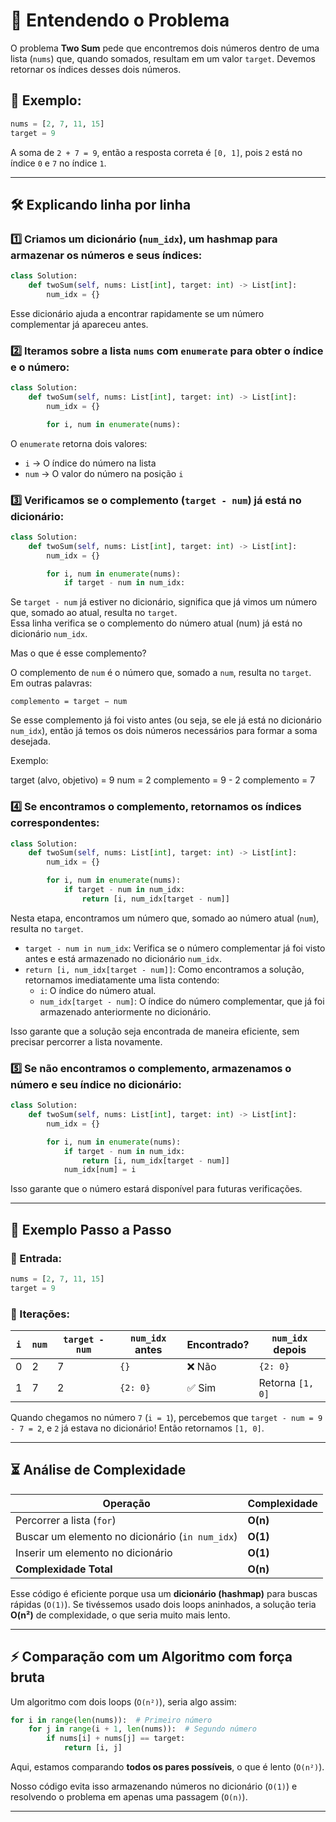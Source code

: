 # 🧩 Entendendo o Problema  
O problema **Two Sum** pede que encontremos dois números dentro de uma lista (`nums`) que, quando somados, resultam em um valor `target`. Devemos retornar os índices desses dois números.  

## 📌 Exemplo:
```python
nums = [2, 7, 11, 15]
target = 9
```
A soma de `2 + 7 = 9`, então a resposta correta é `[0, 1]`, pois `2` está no índice `0` e `7` no índice `1`.  

---

## 🛠 Explicando linha por linha  

### 1️⃣ **Criamos um dicionário (`num_idx`), um hashmap para armazenar os números e seus índices:**
```python
class Solution:
    def twoSum(self, nums: List[int], target: int) -> List[int]:
        num_idx = {}
```
Esse dicionário ajuda a encontrar rapidamente se um número complementar já apareceu antes.  

### 2️⃣ **Iteramos sobre a lista `nums` com `enumerate` para obter o índice e o número:**
```python
class Solution:
    def twoSum(self, nums: List[int], target: int) -> List[int]:
        num_idx = {}

        for i, num in enumerate(nums):
```
O `enumerate` retorna dois valores:
* `i` → O índice do número na lista  
* `num` → O valor do número na posição `i`  

### 3️⃣ **Verificamos se o complemento (`target - num`) já está no dicionário:**
```python
class Solution:
    def twoSum(self, nums: List[int], target: int) -> List[int]:
        num_idx = {}

        for i, num in enumerate(nums):
            if target - num in num_idx:
```
Se `target - num` já estiver no dicionário, significa que já vimos um número que, somado ao atual, resulta no `target`.  
Essa linha verifica se o complemento do número atual (num) já está no dicionário `num_idx`.

Mas o que é esse complemento?

O complemento de `num` é o número que, somado a `num`, resulta no `target`. Em outras palavras:

`complemento = target − num`

Se esse complemento já foi visto antes (ou seja, se ele já está no dicionário `num_idx`), então já temos os dois números necessários para formar a soma desejada.

Exemplo:

target (alvo, objetivo) = 9
num = 2
complemento = 9 - 2
complemento = 7


### 4️⃣ **Se encontramos o complemento, retornamos os índices correspondentes:**
```python
class Solution:
    def twoSum(self, nums: List[int], target: int) -> List[int]:
        num_idx = {}

        for i, num in enumerate(nums):
            if target - num in num_idx:
                return [i, num_idx[target - num]]
```
Nesta etapa, encontramos um número que, somado ao número atual (`num`), resulta no `target`. 

- `target - num in num_idx`: Verifica se o número complementar já foi visto antes e está armazenado no dicionário `num_idx`.
- `return [i, num_idx[target - num]]`: Como encontramos a solução, retornamos imediatamente uma lista contendo:
  - `i`: O índice do número atual.
  - `num_idx[target - num]`: O índice do número complementar, que já foi armazenado anteriormente no dicionário.

Isso garante que a solução seja encontrada de maneira eficiente, sem precisar percorrer a lista novamente.


### 5️⃣ **Se não encontramos o complemento, armazenamos o número e seu índice no dicionário:**
```python
class Solution:
    def twoSum(self, nums: List[int], target: int) -> List[int]:
        num_idx = {}

        for i, num in enumerate(nums):
            if target - num in num_idx:
                return [i, num_idx[target - num]]
            num_idx[num] = i
```
Isso garante que o número estará disponível para futuras verificações.  

---

## 🔎 Exemplo Passo a Passo  

### 📌 Entrada:
```python
nums = [2, 7, 11, 15]
target = 9
```

### 🔎 Iterações:

| `i`  | `num` | `target - num` | `num_idx` antes  | Encontrado? | `num_idx` depois |
|------|------|---------------|--------------|------------|---------------|
| 0    | 2    | 7             | `{}`          | ❌ Não     | `{2: 0}`       |
| 1    | 7    | 2             | `{2: 0}`      | ✅ Sim     | Retorna `[1, 0]` |

Quando chegamos no número `7` (`i = 1`), percebemos que `target - num = 9 - 7 = 2`, e `2` já estava no dicionário! Então retornamos `[1, 0]`.  

---

## ⏳ Análise de Complexidade  

| Operação | Complexidade |
|----------|-------------|
| Percorrer a lista (`for`) | **O(n)** |
| Buscar um elemento no dicionário (`in num_idx`) | **O(1)** |
| Inserir um elemento no dicionário | **O(1)** |
| **Complexidade Total** | **O(n)** |

Esse código é eficiente porque usa um **dicionário (hashmap)** para buscas rápidas (`O(1)`). Se tivéssemos usado dois loops aninhados, a solução teria **O(n²)** de complexidade, o que seria muito mais lento.  

---

## ⚡ Comparação com um Algoritmo com força bruta  

Um algoritmo com dois loops (`O(n²)`), seria algo assim:
```python
for i in range(len(nums)):  # Primeiro número
    for j in range(i + 1, len(nums)):  # Segundo número
        if nums[i] + nums[j] == target:
            return [i, j]
```
Aqui, estamos comparando **todos os pares possíveis**, o que é lento (`O(n²)`).  

Nosso código evita isso armazenando números no dicionário (`O(1)`) e resolvendo o problema em apenas uma passagem (`O(n)`).  

---


